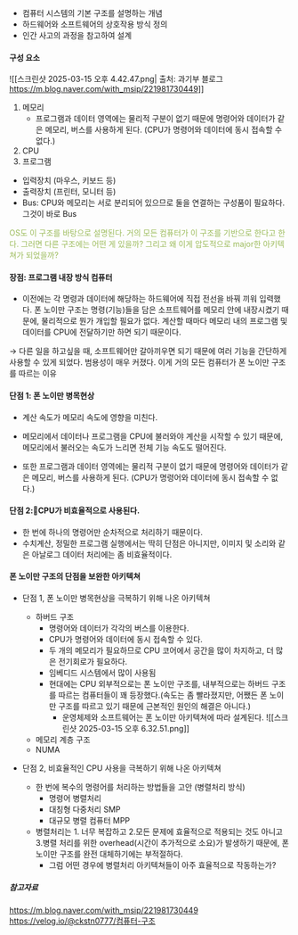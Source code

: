 
* 컴퓨터 시스템의 기본 구조를 설명하는 개념
* 하드웨어와 소프트웨어의 상호작용 방식 정의
* 인간 사고의 과정을 참고하여 설계

#### 구성 요소
![[스크린샷 2025-03-15 오후 4.42.47.png| 출처: 과기부 블로그 https://m.blog.naver.com/with_msip/221981730449]]	

1. 메모리
	* 프로그램과 데이터 영역에는 물리적 구분이 없기 때문에 명령어와 데이터가 같은 메모리, 버스를 사용하게 된다. (CPU가 명령어와 데이터에 동시 접속할 수 없다.)
2. CPU
3. 프로그램
*  입력장치 (마우스, 키보드 등)
*  출력장치 (프린터, 모니터 등)
*  Bus: CPU와 메모리는 서로 분리되어 있으므로 둘을 연결하는 구성품이 필요하다. 그것이 바로 Bus



<font color="#9bbb59">OS도 이 구조를 바탕으로 설명된다. 거의 모든 컴퓨터가 이 구조를 기반으로 한다고 한다. 그러면 다른 구조에는 어떤 게 있을까? 그리고 왜 이게 압도적으로 major한 아키텍쳐가 되었을까?</font>

#### 장점: 프로그램 내장 방식 컴퓨터

* 이전에는 각 명령과 데이터에 해당하는 하드웨어에 직접 전선을 바꿔 끼워 입력했다. 폰 노이만 구조는 명령(기능)들을 담은 소프트웨어를 메모리 안에 내장시켰기 때문에, 물리적으로 뭔가 개입할 필요가 없다. 계산할 때마다 메모리 내의 프로그램 및 데이터를 CPU에 전달하기만 하면 되기 때문이다.

→ 다른 일을 하고싶을 때, 소프트웨어만 갈아끼우면 되기 때문에 여러 기능을 간단하게 사용할 수 있게 되었다. 범용성이 매우 커졌다. 이게 거의 모든 컴퓨터가 폰 노이만 구조를 따르는 이유
			
			
#### 단점 1: 폰 노이만 병목현상
* 계산 속도가 메모리 속도에 영향을 미친다.

* 메모리에서 데이터나 프로그램을 CPU에 불러와야 계산을 시작할 수 있기 때문에, 메모리에서 불러오는 속도가 느리면 전체 기능 속도도 떨어진다.

* 또한 프로그램과 데이터 영역에는 물리적 구분이 없기 때문에 명령어와 데이터가 같은 메모리, 버스를 사용하게 된다. (CPU가 명령어와 데이터에 동시 접속할 수 없다.)
				
#### 단점 2:CPU가 비효율적으로 사용된다.
* 한 번에 하나의 명령어만 순차적으로 처리하기 때문이다.
* 수치계산, 정밀한 프로그램 실행에서는 딱히 단점은 아니지만, 이미지 및 소리와 같은 아날로그 데이터 처리에는 좀 비효율적이다.


#### 폰 노이만 구조의 단점을 보완한 아키텍쳐			
* 단점 1, 폰 노이만 병목현상을 극복하기 위해 나온 아키텍쳐
	* 하버드 구조
		* 명령어와 데이터가 각각의 버스를 이용한다.
		* CPU가 명령어와 데이터에 동시 접속할 수 있다.
		* 두 개의 메모리가 필요하므로 CPU 코어에서 공간을 많이 차지하고, 더 많은 전기회로가 필요하다.
		* 임베디드 시스템에서 많이 사용됨
		* 현대에는 CPU 외부적으로는 폰 노이만 구조를, 내부적으로는 하버드 구조를 따르는 컴퓨터들이 꽤 등장했다.(속도는 좀 빨라졌지만, 어쨌든 폰 노이만 구조를 따르고 있기 때문에 근본적인 원인의 해결은 아니다.)
			* 운영체제와 소프트웨어는 폰 노이만 아키텍쳐에 따라 설계된다.
			![[스크린샷 2025-03-15 오후 6.32.51.png]]
	* 메모리 계층 구조
	* NUMA
			
* 단점 2, 비효율적인 CPU 사용을 극복하기 위해 나온 아키텍쳐
	* 한 번에 복수의 명령어를 처리하는 방법들을 고안 (병렬처리 방식)
		* 명령어 병렬처리
		* 대칭형 다중처리 SMP
		* 대규모 병렬 컴퓨터 MPP
	* 병렬처리는 1. 너무 복잡하고 2.모든 문제에 효율적으로 적용되는 것도 아니고 3.병렬 처리를 위한 overhead(시간이 추가적으로 소요)가 발생하기 때문에, 폰 노이만 구조를 완전 대체하기에는 부적절하다.
		* 그럼 어떤 경우에 병렬처리 아키텍쳐들이 아주 효율적으로 작동하는가?




##### 참고자료
https://m.blog.naver.com/with_msip/221981730449
https://velog.io/@ckstn0777/컴퓨터-구조